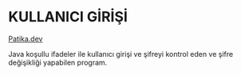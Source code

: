 # KULLANICI GİRİŞİ

[Patika.dev](https://www.patika.dev/tr)

Java koşullu ifadeler ile kullanıcı girişi ve şifreyi kontrol eden ve şifre değişikliği yapabilen program.
